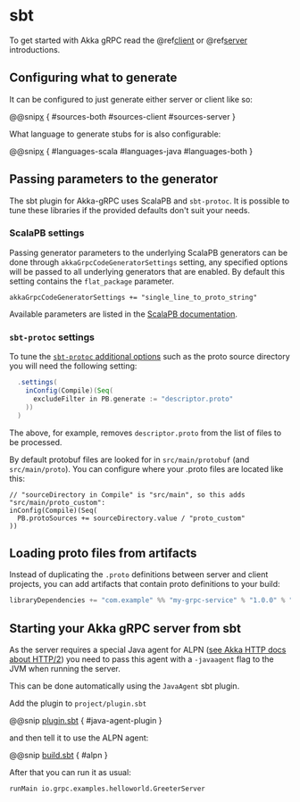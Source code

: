 # sbt

To get started with Akka gRPC read the @ref[client](../client/index.md) or @ref[server](../server/index.md) introductions.

## Configuring what to generate

It can be configured to just generate either server or client like so:

@@snip[x](/sbt-plugin/src/sbt-test/gen-scala-server/00-interop/build.sbt) { #sources-both #sources-client #sources-server }

What language to generate stubs for is also configurable:

@@snip[x](/sbt-plugin/src/sbt-test/gen-scala-server/00-interop/build.sbt) { #languages-scala #languages-java #languages-both }

## Passing parameters to the generator

The sbt plugin for Akka-gRPC uses ScalaPB and `sbt-protoc`. It is possible to tune these libraries if the provided defaults
don't suit your needs.

### ScalaPB settings

Passing generator parameters to the underlying ScalaPB generators can be done through `akkaGrpcCodeGeneratorSettings`
setting, any specified options will be passed to all underlying generators that are enabled. By default this setting
contains the `flat_package` parameter.

```
akkaGrpcCodeGeneratorSettings += "single_line_to_proto_string"
```

Available parameters are listed in the [ScalaPB documentation](https://scalapb.github.io/sbt-settings.html).

### `sbt-protoc` settings

To tune the [`sbt-protoc` additional options](https://github.com/thesamet/sbt-protoc#additional-options) such as the proto source directory
you will need the following setting:


```scala
  .settings(
    inConfig(Compile)(Seq(
      excludeFilter in PB.generate := "descriptor.proto"
    ))
  )
```
The above, for example, removes `descriptor.proto` from the list of files to be processed.

By default protobuf files are looked for in `src/main/protobuf` (and `src/main/proto`).
You can configure where your .proto files are located like this:

```
// "sourceDirectory in Compile" is "src/main", so this adds "src/main/proto_custom":
inConfig(Compile)(Seq(
  PB.protoSources += sourceDirectory.value / "proto_custom"
))
```

## Loading proto files from artifacts

Instead of duplicating the `.proto` definitions between server and client projects, you can add artifacts
that contain proto definitions to your build:

```scala
libraryDependencies += "com.example" %% "my-grpc-service" % "1.0.0" % "protobuf"
```

## Starting your Akka gRPC server from sbt

As the server requires a special Java agent for ALPN ([see Akka HTTP docs about HTTP/2](https://doc.akka.io/docs/akka-http/current/server-side/http2.html#application-layer-protocol-negotiation-alpn-))
you need to pass this agent with a `-javaagent` flag to the JVM when running the server.

This can be done automatically using the `JavaAgent` sbt plugin.

Add the plugin to `project/plugin.sbt`

@@snip [plugin.sbt](/project/plugins.sbt) { #java-agent-plugin }

and then tell it to use the ALPN agent:

@@snip [build.sbt](/project/ProjectExtensions.scala) { #alpn }

After that you can run it as usual:

```
runMain io.grpc.examples.helloworld.GreeterServer
```
